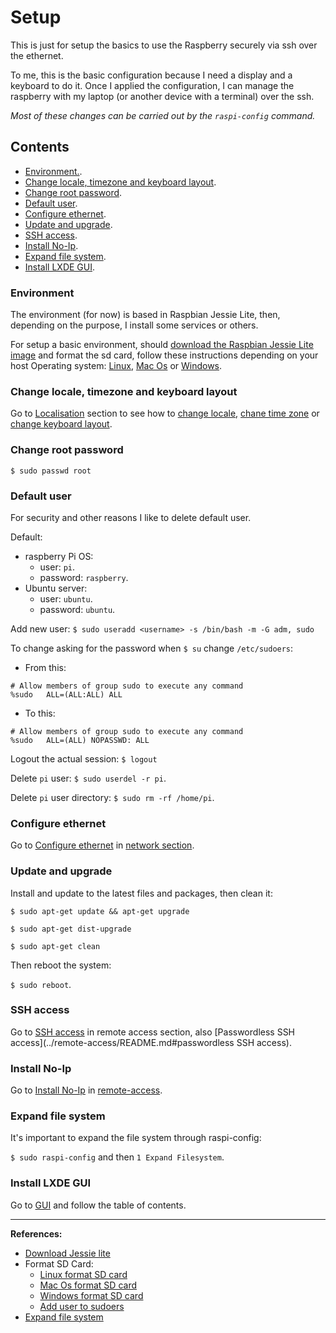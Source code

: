 # Setup 

This is just for setup the basics to use the Raspberry securely via ssh over the ethernet.

To me, this is the basic configuration because I need a display and a keyboard to do it. Once I applied the configuration, I can manage the raspberry with my laptop (or another device with a terminal) over the ssh.

*Most of these changes can be carried out by the `raspi-config` command.*



## Contents

- [Environment.](#environment).
- [Change locale, timezone and keyboard layout](#change-locale-timezone-and-keyboard-layout).
- [Change root password](#change-root-password).
- [Default user](#default-user).
- [Configure ethernet](#configure-ethernet).
- [Update and upgrade](#update-and-upgrade).
- [SSH access](#ssh-access).
- [Install No-Ip](#install-no-ip).
- [Expand file system](#expand-file-system).
- [Install LXDE GUI](#install-display-server).


### Environment

The environment (for now) is based in Raspbian Jessie Lite, then, depending on the purpose, I install some services or others.

For setup a basic environment, should [download the Raspbian Jessie Lite image][Download Jessie Lite] and format the sd card, follow these instructions depending on your host Operating system: [Linux][Linux format SD card], [Mac Os][Mac Os format SD card] or [Windows][Windows format SD card].


### Change locale, timezone and keyboard layout

Go to [Localisation](../localisation/README.md) section to see how to [change locale](../localisation/README.md#change-locale), [chane time zone](../localisation/README.md#change-time-zone) or [change keyboard layout](../localisation/README.md#change-keyboard-layout).


### Change root password

`$ sudo passwd root`

### Default user
For security and other reasons I like to delete default user.

Default:
- raspberry Pi OS:
  - user: `pi`.
  - password: `raspberry`.
- Ubuntu server:
  - user: `ubuntu`.
  - password: `ubuntu`.

Add new user:
`$ sudo useradd <username> -s /bin/bash -m -G adm, sudo`

To change asking for the password when `$ su` change `/etc/sudoers`:

- From this: 
```
# Allow members of group sudo to execute any command
%sudo	ALL=(ALL:ALL) ALL
```

- To this:
```
# Allow members of group sudo to execute any command
%sudo	ALL=(ALL) NOPASSWD: ALL
```

Logout the actual session:
`$ logout`

Delete `pi` user:
`$ sudo userdel -r pi`.

Delete `pi` user directory:
`$ sudo rm -rf /home/pi`.


### Configure ethernet

Go to [Configure ethernet](../network/README.md#configure-ethernet) in [network section](../network/README.md).

### Update and upgrade

Install and update to the latest files and packages, then clean it:

```
$ sudo apt-get update && apt-get upgrade

$ sudo apt-get dist-upgrade

$ sudo apt-get clean
```

Then reboot the system:

`$ sudo reboot`.


### SSH access

Go to [SSH access](../remote-access/README.md/#ssh-access) in remote access section, also [Passwordless SSH access](../remote-access/README.md#passwordless SSH access).


### Install No-Ip

Go to [Install No-Ip](../remote-access/README.md#install-no-ip) in [remote-access](../remote-access/README.md).

### Expand file system

It's important to expand the file system through raspi-config:

`$ sudo raspi-config` and then `1 Expand Filesystem`.


### Install LXDE GUI

Go to [GUI](../gui/README.md) and follow the table of contents.

- - - 

**References:**

- [Download Jessie lite][Download Jessie lite]
- Format SD Card:
	- [Linux format SD card][Linux format SD card]
	- [Mac Os format SD card][Mac Os format SD card]
	- [Windows format SD card][Windows format SD card]
	- [Add user to sudoers][Add user to sudoers]
- [Expand file system][Expand]

[Download Jessie lite]: https://www.raspberrypi.org/downloads/raspbian/

[Linux format SD card]: https://www.raspberrypi.org/documentation/installation/installing-images/linux.md
    
[Mac Os format SD card]: https://www.raspberrypi.org/documentation/installation/installing-images/mac.md

[Windows format SD card]: https://www.raspberrypi.org/documentation/installation/installing-images/windows.md

[Add user to sudoers]: http://askubuntu.com/questions/7477/how-can-i-add-a-new-user-as-sudoer-using-the-command-line

[Expand]: https://www.raspberrypi.org/documentation/configuration/raspi-config.md